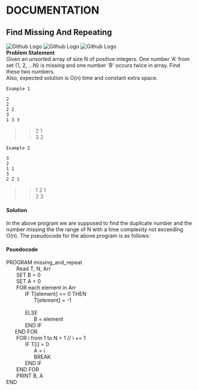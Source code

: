 # DOCUMENTATION
## Find Missing And Repeating<br>
![Github Logo](https://camo.githubusercontent.com/8cf04a6dcc08ed39b13778a727819581acc566e5/68747470733a2f2f696d672e736869656c64732e696f2f62616467652f2d416d617a6f6e2d626c7565)
![Github Logo](https://camo.githubusercontent.com/e579fafbb1bdb9e720e3f9c7eee3874223ef71e5/68747470733a2f2f696d672e736869656c64732e696f2f62616467652f2d507974686f6e2d627269676874677265656e)
![Github Logo](https://camo.githubusercontent.com/d4fa9897ff15062a43ea2ef2957d088d3a5d9035/68747470733a2f2f696d672e736869656c64732e696f2f62616467652f2d4c656574636f64652d76696f6c6574)<br>
 **Problem Statement**<br>
 Given an unsorted array of size N of positive integers. One number 'A' from set {1, 2, …N} is missing and one number 'B' occurs twice in array. Find these two numbers.
 <br>Also, expected solution is O(n) time and constant extra space.
```
Example 1

2
2
2 2
3
1 3 3
```
> > 2 1<br>
> > 3 2
```
Example 2

3
2
1 1
3
2 2 1
```
> > 1 2 1<br>
> > 2 3
#### Solution<br>
In the above program we are supposed to find the duplicate number and the number missing the the range of N with a time complexity not exceeding O(n). The pseudocode for the above program is as follows:
#### Psuedocode<br>
PROGRAM missing_and_repeat<br>
&nbsp;&nbsp;&nbsp;&nbsp;&nbsp;&nbsp; Read T, N, Arr<br>
&nbsp;&nbsp;&nbsp;&nbsp;&nbsp;&nbsp; SET B = 0<br>
&nbsp;&nbsp;&nbsp;&nbsp;&nbsp;&nbsp; SET A = 0<br>
&nbsp;&nbsp;&nbsp;&nbsp;&nbsp;&nbsp; FOR each element in Arr<br>
&nbsp;&nbsp;&nbsp;&nbsp;&nbsp;&nbsp;&nbsp;&nbsp;&nbsp;&nbsp;&nbsp;&nbsp; IF T[element] >= 0 THEN<br>
&nbsp;&nbsp;&nbsp;&nbsp;&nbsp;&nbsp;&nbsp;&nbsp;&nbsp;&nbsp;&nbsp;&nbsp;&nbsp;&nbsp;&nbsp;&nbsp;&nbsp;&nbsp; T[element] = -1<br></br>
&nbsp;&nbsp;&nbsp;&nbsp;&nbsp;&nbsp;&nbsp;&nbsp;&nbsp;&nbsp;&nbsp;&nbsp; ELSE<br>
&nbsp;&nbsp;&nbsp;&nbsp;&nbsp;&nbsp;&nbsp;&nbsp;&nbsp;&nbsp;&nbsp;&nbsp;&nbsp;&nbsp;&nbsp;&nbsp;&nbsp;&nbsp; B = element<br>
&nbsp;&nbsp;&nbsp;&nbsp;&nbsp;&nbsp;&nbsp;&nbsp;&nbsp;&nbsp;&nbsp;&nbsp; END IF<br>
&nbsp;&nbsp;&nbsp;&nbsp;&nbsp;&nbsp;END FOR<br>
&nbsp;&nbsp;&nbsp;&nbsp;&nbsp;&nbsp; FOR i from 1 to N + 1 // i += 1<br>
&nbsp;&nbsp;&nbsp;&nbsp;&nbsp;&nbsp;&nbsp;&nbsp;&nbsp;&nbsp;&nbsp;&nbsp; IF T[i] = 0<br> 
&nbsp;&nbsp;&nbsp;&nbsp;&nbsp;&nbsp;&nbsp;&nbsp;&nbsp;&nbsp;&nbsp;&nbsp;&nbsp;&nbsp;&nbsp;&nbsp;&nbsp;&nbsp;  A = i<br>
&nbsp;&nbsp;&nbsp;&nbsp;&nbsp;&nbsp;&nbsp;&nbsp;&nbsp;&nbsp;&nbsp;&nbsp;&nbsp;&nbsp;&nbsp;&nbsp;&nbsp;&nbsp; BREAK<br>
&nbsp;&nbsp;&nbsp;&nbsp;&nbsp;&nbsp;&nbsp;&nbsp;&nbsp;&nbsp;&nbsp;&nbsp; END IF<br>
&nbsp;&nbsp;&nbsp;&nbsp;&nbsp;&nbsp; END FOR<br>
&nbsp;&nbsp;&nbsp;&nbsp;&nbsp;&nbsp; PRINT B, A<br>
END<br>